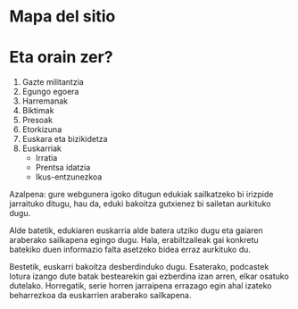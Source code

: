 # Mapa del sitio

# Eta orain zer?

1. Gazte militantzia
2. Egungo egoera
3. Harremanak
4. Biktimak
5. Presoak
6. Etorkizuna
7. Euskara eta bizikidetza
8. Euskarriak
    * Irratia
    * Prentsa idatzia
    * Ikus-entzunezkoa

Azalpena: gure webgunera igoko ditugun edukiak sailkatzeko bi irizpide jarraituko ditugu, hau da, eduki bakoitza gutxienez bi sailetan aurkituko dugu. 

Alde batetik, edukiaren euskarria alde batera utziko dugu eta gaiaren araberako sailkapena egingo dugu. Hala, erabiltzaileak gai konkretu batekiko duen informazio falta asetzeko bidea erraz aurkituko du. 

Bestetik, euskarri bakoitza desberdinduko dugu. Esaterako, podcastek lotura izango dute batak bestearekin gai ezberdina izan arren, elkar osatuko dutelako. Horregatik, serie horren jarraipena errazago egin ahal izateko beharrezkoa da euskarrien araberako sailkapena.